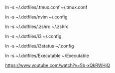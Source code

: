 ln -s ~/.dotfiles/.tmux.conf ~/.tmux.conf

ln -s ~/.dotfiles/nvim ~/.config

ln -s ~/.dotfiles/.zshrc ~/.zshrc

ln -s ~/.dotfiles/i3 ~/.config

ln -s ~/.dotfiles/i3status ~/.config

ln -s ~/.dotfiles/Executable ~/Executable

https://www.youtube.com/watch?v=5b-xQkRWHjQ
